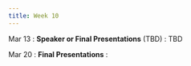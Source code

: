 ```yaml
---
title: Week 10
---
```


Mar 13
: **Speaker or Final Presentations** (TBD)
  : TBD

Mar 20
: **Final Presentations**
  : 